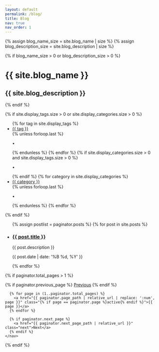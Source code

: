 ```yaml
---
layout: default
permalink: /blog/
title: Blog
nav: true
nav_order: 1
---
```


<div class="post">

  {% assign blog_name_size = site.blog_name | size %}
  {% assign blog_description_size = site.blog_description | size %}

  {% if blog_name_size > 0 or blog_description_size > 0 %}
    <div class="header-bar">
      <h1>{{ site.blog_name }}</h1>
      <h2>{{ site.blog_description }}</h2>
    </div>
  {% endif %}

  {% if site.display_tags.size > 0 or site.display_categories.size > 0 %}
    <div class="tag-category-list">
      <ul class="p-0 m-0">
        {% for tag in site.display_tags %}
          <li>
            <i class="fa-solid fa-hashtag fa-sm"></i> <a href="{{ tag | slugify | prepend: '/blog/tag/' | relative_url }}">{{ tag }}</a>
          </li>
          {% unless forloop.last %}
            <p>&bull;</p>
          {% endunless %}
        {% endfor %}
        {% if site.display_categories.size > 0 and site.display_tags.size > 0 %}
          <p>&bull;</p>
        {% endif %}
        {% for category in site.display_categories %}
          <li>
            <i class="fa-solid fa-tag fa-sm"></i> <a href="{{ category | slugify | prepend: '/blog/category/' | relative_url }}">{{ category }}</a>
          </li>
          {% unless forloop.last %}
            <p>&bull;</p>
          {% endunless %}
        {% endfor %}
      </ul>
    </div>
  {% endif %}


  <ul class="post-list">
    {% assign postlist = paginator.posts %}
    {% for post in site.posts %}
      <li>
        <h3>
          <a class="post-title" href="{{ post.url | relative_url }}">{{ post.title }}</a>
        </h3>
        <p>{{ post.description }}</p>
        <p class="post-meta">
          {{ post.date | date: '%B %d, %Y' }}
        </p>
      </li>
    {% endfor %}
  </ul>

  {% if paginator.total_pages > 1 %}
    <nav class="pagination">
      {% if paginator.previous_page %}
        <a href="{{ paginator.previous_page_path | relative_url }}" class="prev">Previous</a>
      {% endif %}

      {% for page in (1..paginator.total_pages) %}
        <a href="{{ paginator.page_path | relative_url | replace: ':num', page }}" class="{% if page == paginator.page %}active{% endif %}">{{ page }}</a>
      {% endfor %}

      {% if paginator.next_page %}
        <a href="{{ paginator.next_page_path | relative_url }}" class="next">Next</a>
      {% endif %}
    </nav>
  {% endif %}

</div>
